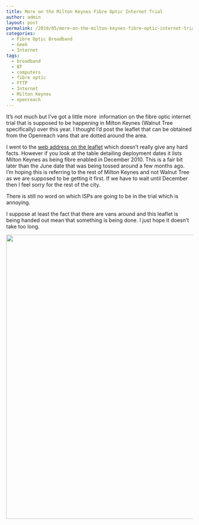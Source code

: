 ```yaml
---
title: More on the Milton Keynes Fibre Optic Internet Trial
author: admin
layout: post
permalink: /2010/05/more-on-the-milton-keynes-fibre-optic-internet-trial/
categories:
  - Fibre Optic Broadband
  - Geek
  - Internet
tags:
  - broadband
  - BT
  - computers
  - fibre optic
  - FTTP
  - Internet
  - Milton Keynes
  - openreach
---
```

It&#8217;s not much but I&#8217;ve got a little more  information on the fibre optic internet trial that is supposed to be happening in Milton Keynes (Walnut Tree specifically) over this year. I thought I&#8217;d post the leaflet that can be obtained from the Openreach vans that are dotted around the area.

I went to the <a href="http://www.openreach-communications.co.uk/superfast/" target="_blank">web address on the leaflet</a> which doesn&#8217;t really give any hard facts. However if you look at the table detailing deployment dates it lists Milton Keynes as being fibre enabled in December 2010. This is a fair bit later than the June date that was being tossed around a few months ago. I&#8217;m hoping this is referring to the rest of Milton Keynes and not Walnut Tree as we are supposed to be getting it first. If we have to wait until December then I feel sorry for the rest of the city.

There is still no word on which ISPs are going to be in the trial which is annoying.

I suppose at least the fact that there are vans around and this leaflet is being handed out mean that something is being done. I just hope it doesn&#8217;t take too long.

[<img class="alignnone size-full wp-image-79" title="Openreach fiber leaflet" src="http://www.louishoughton.com/wp-content/uploads/fibreleaflet.jpg" alt="" width="530" height="768" />][1]

 [1]: http://www.louishoughton.com/wp-content/uploads/fibreleaflet.jpg